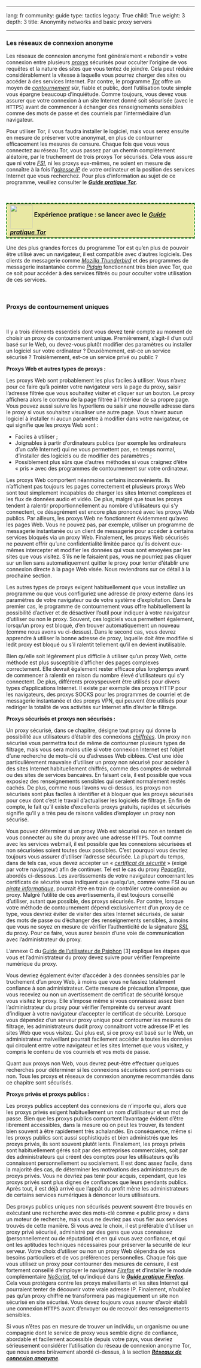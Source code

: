 

---

lang: fr
community: guide
type: tactics
legacy: True
child: True
weight: 3
depth: 3
title: Anonymity networks and basic proxy servers

---

<h3><a name="Reseaux_de_connexion_anonyme" title="Réseaux de connexion anonyme"></a>Les réseaux de connexion anonyme</h3>

<p>Les réseaux de connexion anonyme font généralement «&nbsp;rebondir&nbsp;» votre connexion entre plusieurs <a href="glossaire#Proxy" title="Proxy"><i>proxys</i></a> sécurisés pour occulter l’origine de vos requêtes et la nature des sites que vous tentez de joindre. Cela peut réduire considérablement la vitesse à laquelle vous pourrez charger des sites ou accéder à des services Internet. Par contre, le programme <a href="glossaire#Tor" title="Tor"><i>Tor</i></a> offre un moyen de <a href="glossaire#Contournement" title="Contournement"><i>contournement</i></a> sûr, fiable et public, dont l’utilisation toute simple vous épargne beaucoup d’inquiétude. Comme toujours, vous devez vous assurer que votre connexion à un site Internet donné soit sécurisée (avec le <kbd>HTTPS</kbd>) avant de commencer à échanger des renseignements sensibles comme des mots de passe et des courriels par l’intermédiaire d’un navigateur.</p>

<p>Pour utiliser Tor, il vous faudra installer le logiciel, mais vous serez ensuite en mesure de préserver votre anonymat, en plus de contourner efficacement les mesures de censure. Chaque fois que vous vous connectez au réseau Tor, vous passez par un chemin complètement aléatoire, par le truchement de trois proxys Tor sécurisés. Cela vous assure que ni votre <a href="glossaire#FSI" title="FSI"><i>FSI</i></a>, ni les proxys eux-mêmes, ne soient en mesure de connaître à la fois l’<a href="glossaire#Adresse_IP" title="Adresse_IP"><i>adresse IP</i></a> de votre ordinateur et la position des services Internet que vous recherchez. Pour plus d’information au sujet de ce programme, veuillez consulter le <a guide="" href="tor" pratique=""><i><b>Guide pratique Tor</b></i></a>.</p>

<p>&nbsp;</p>

<table cellpadding="5" cellspacing="0" style="border: 2pt dashed #008000; background-color: #e9e8a4">
	<tbody>
		<tr>
			<td><img align="middle" height="63" src="/sites/securitybkp.ngoinabox.org/files/u9/hand_web_trans.png" width="60" /> <b>Expérience pratique&nbsp;: se lancer avec le </b><i><a href="tor"><b>Guide pratique Tor </b></a></i></td>
		</tr>
	</tbody>
</table>

<p>Une des plus grandes forces du programme Tor est qu’en plus de pouvoir être utilisé avec un navigateur, il est compatible avec d’autres logiciels. Des clients de messagerie comme <a href="glossaire#Thunderbird" title="Thunderbird"><i>Mozilla Thunderbird</i></a> et des programmes de messagerie instantanée comme <a href="glossaire#Pidgin" title="Pidgin"><i>Pidgin</i></a> fonctionnent très bien avec Tor, que ce soit pour accéder à des services filtrés ou pour occulter votre utilisation de ces services.</p>

<p>&nbsp;</p>

<h3>Proxys de contournement uniques</h3>

<p>&nbsp;</p>

<p>Il y a trois éléments essentiels dont vous devez tenir compte au moment de choisir un proxy de contournement unique. Premièrement, s’agit-il d’un outil basé sur le Web, ou devez-vous plutôt modifier des paramètres ou installer un logiciel sur votre ordinateur&nbsp;? Deuxièmement, est-ce un service sécurisé&nbsp;? Troisièmement, est-ce un service privé ou public&nbsp;?</p>

<p><b>Proxys Web et autres types de proxys&nbsp;:</b></p>

<p>Les proxys Web sont probablement les plus faciles à utiliser. Vous n’avez pour ce faire qu’à pointer votre navigateur vers la page du proxy, saisir l’adresse filtrée que vous souhaitez visiter et cliquer sur un bouton. Le proxy affichera alors le contenu de la page filtrée à l’intérieur de sa propre page. Vous pouvez aussi suivre les hyperliens ou saisir une nouvelle adresse dans le proxy si vous souhaitez visualiser une autre page. Vous n’avez aucun logiciel à installer ni aucun paramètre à modifier dans votre navigateur, ce qui signifie que les proxys Web sont&nbsp;:</p>

<ul>
	<li>Faciles à utiliser&nbsp;;</li>
	<li>Joignables à partir d’ordinateurs publics (par exemple les ordinateurs d’un café Internet) qui ne vous permettent pas, en temps normal, d’installer des logiciels ou de modifier des paramètres&nbsp;;</li>
	<li>Possiblement plus sûrs que d’autres méthodes si vous craignez d’être «&nbsp;pris&nbsp;» avec des programmes de contournement sur votre ordinateur.</li>
</ul>

<p>Les proxys Web comportent néanmoins certains inconvénients. Ils n’affichent pas toujours les pages correctement et plusieurs proxys Web sont tout simplement incapables de charger les sites Internet complexes et les flux de données audio et vidéo. De plus, malgré que tous les proxys tendent à ralentir proportionnellement au nombre d’utilisateurs qui s’y connectent, ce désagrément est encore plus prononcé avec les proxys Web publics. Par ailleurs, les proxys Web ne fonctionnent évidemment qu’avec les pages Web. Vous ne pouvez pas, par exemple, utiliser un programme de messagerie instantanée ou un client de messagerie pour accéder à certains services bloqués via un proxy Web. Finalement, les proxys Web sécurisés ne peuvent offrir qu’une confidentialité limitée parce qu’ils doivent eux-mêmes intercepter et modifier les données qui vous sont envoyées par les sites que vous visitez. S’ils ne le faisaient pas, vous ne pourriez pas cliquer sur un lien sans automatiquement quitter le proxy pour tenter d’établir une connexion directe à la page Web visée. Nous reviendrons sur ce détail à la prochaine section.</p>

<p>Les autres types de proxys exigent habituellement que vous installiez un programme ou que vous configuriez une adresse de proxy externe dans les paramètres de votre navigateur ou de votre système d’exploitation. Dans le premier cas, le programme de contournement vous offre habituellement la possibilité d’activer et de désactiver l’outil pour indiquer à votre navigateur d’utiliser ou non le proxy. Souvent, ces logiciels vous permettent également, lorsqu’un proxy est bloqué, d’en trouver automatiquement un nouveau (comme nous avons vu ci-dessus). Dans le second cas, vous devrez apprendre à utiliser la bonne adresse de proxy, laquelle doit être modifiée si ledit proxy est bloqué ou s’il ralentit tellement qu’il en devient inutilisable.</p>

<p>Bien qu’elle soit légèrement plus difficile à utiliser qu’un proxy Web, cette méthode est plus susceptible d’afficher des pages complexes correctement. Elle devrait également rester efficace plus longtemps avant de commencer à ralentir en raison du nombre élevé d’utilisateurs qui s’y connectent. De plus, différents proxyspeuvent être utilisés pour divers types d’applications Internet. Il existe par exemple des proxys HTTP pour les navigateurs, des proxys SOCKS pour les programmes de courriel et de messagerie instantanée et des proxys VPN, qui peuvent être utilisés pour rediriger la totalité de vos activités sur Internet afin d’éviter le filtrage.</p>

<p><b>Proxys sécurisés et proxys non sécurisés&nbsp;:</b></p>

<p>Un proxy sécurisé, dans ce chapitre, désigne tout proxy qui donne la possibilité aux utilisateurs d’établir des connexions <a href="glossaire#Chiffrement" title="Chiffrement"><i>chiffrées</i></a>. Un proxy non sécurisé vous permettra tout de même de contourner plusieurs types de filtrage, mais vous sera moins utile si votre connexion Internet est l’objet d’une recherche de mots-clé ou d’adresses Web ciblées. C’est une idée particulièrement mauvaise d’utiliser un proxy non sécurisé pour accéder à des sites Internet habituellement chiffrés, comme des comptes de webmail ou des sites de services bancaires. En faisant cela, il est possible que vous exposiez des renseignements sensibles qui seraient normalement restés cachés. De plus, comme nous l’avons vu ci-dessus, les proxys non sécurisés sont plus faciles à identifier et à bloquer que les proxys sécurisés pour ceux dont c’est le travail d’actualiser les logiciels de filtrage. En fin de compte, le fait qu’il existe d’excellents proxys gratuits, rapides et sécurisés signifie qu’il y a très peu de raisons valides d’employer un proxy non sécurisé.</p>

<p>Vous pouvez déterminer si un proxy Web est sécurisé ou non en tentant de vous connecter au site du proxy avec une adresse <kbd>HTTPS</kbd>. Tout comme avec les services webmail, il est possible que les connexions sécurisées et non sécurisées soient toutes deux possibles. C’est pourquoi vous devriez toujours vous assurer d’utiliser l’adresse sécurisée. La plupart du temps, dans de tels cas, vous devez accepter un «&nbsp;<a href="glossaire#Certificat_de_securite" title="Certificat_de_securite"><i>certificat de sécurité</i></a>&nbsp;» (exigé par votre navigateur) afin de continuer. Tel est le cas du proxy <a href="glossaire#Peacefire" title="Peacefire"><i>Peacefire</i></a>, abordés ci-dessous. Les avertissements de votre navigateur concernant les certificats de sécurité vous indiquent que quelqu’un, comme votre FSI ou un <a href="glossaire#Hacker" title="Hacker"><i>pirate informatique</i></a>, pourrait être en train de contrôler votre connexion au proxy. Malgré l’utilité de ces avertissements, il est toujours conseillé d’utiliser, autant que possible, des proxys sécurisés. Par contre, lorsque votre méthode de contournement dépend exclusivement d’un proxy de ce type, vous devriez éviter de visiter des sites Internet sécurisés, de saisir des mots de passe ou d’échanger des renseignements sensibles, à moins que vous ne soyez en mesure de vérifier l’authenticité de la signature <a href="glossaire#SSL" title="SSL"><i>SSL</i></a> du proxy. Pour ce faire, vous aurez besoin d’une voie de communication avec l’administrateur du proxy.</p>

<p>L’annexe C du <a href="">Guide de l’utilisateur de Psiphon</a>&nbsp;[3] explique les étapes que vous et l’administrateur du proxy devez suivre pour vérifier l’empreinte numérique du proxy.</p>

<p>Vous devriez également éviter d’accéder à des données sensibles par le truchement d’un proxy Web, à moins que vous ne fassiez totalement confiance à son administrateur. Cette mesure de précaution s’impose, que vous receviez ou non un avertissement de certificat de sécurité lorsque vous visitez le proxy. Elle s’impose même si vous connaissez assez bien l’administrateur du proxy pour vérifier l’empreinte du serveur avant d’indiquer à votre navigateur d’accepter le certificat de sécurité. Lorsque vous dépendez d’un serveur proxy unique pour contourner les mesures de filtrage, les administrateurs dudit proxy connaîtront votre adresse IP et les sites Web que vous visitez. Qui plus est, si ce proxy est basé sur le Web, un administrateur malveillant pourrait facilement accéder à toutes les données qui circulent entre votre navigateur et les sites Internet que vous visitez, y compris le contenu de vos courriels et vos mots de passe.</p>

<p>Quant aux proxys non Web, vous devrez peut-être effectuer quelques recherches pour déterminer si les connexions sécurisées sont permises ou non. Tous les proxys et réseaux de connexion anonyme recommandés dans ce chapitre sont sécurisés.</p>

<p><b>Proxys privés et proxys publics&nbsp;:</b></p>

<p>Les proxys publics acceptent des connexions de n’importe qui, alors que les proxys privés exigent habituellement un nom d’utilisateur et un mot de passe. Bien que les proxys publics comportent l’avantage évident d’être librement accessibles, dans la mesure où on peut les trouver, ils tendent bien souvent à être rapidement très achalandés. En conséquence, même si les proxys publics sont aussi sophistiqués et bien administrés que les proxys privés, ils sont souvent plutôt lents. Finalement, les proxys privés sont habituellement gérés soit par des entreprises commerciales, soit par des administrateurs qui créent des comptes pour les utilisateurs qu’ils connaissent personnellement ou socialement. Il est donc assez facile, dans la majorité des cas, de déterminer les motivations des administrateurs de proxys privés. Vous ne devriez pas tenir pour acquis, cependant, que les proxys privés sont plus dignes de confiances que leurs pendants publics. Après tout, il est déjà arrivé que l’appât du profit mène les administrateurs de certains services numériques à dénoncer leurs utilisateurs.</p>

<p>Des proxys publics uniques non sécurisés peuvent souvent être trouvés en exécutant une recherche avec des mots-clé comme «&nbsp;public proxy&nbsp;» dans un moteur de recherche, mais vous ne devriez pas vous fier aux services trouvés de cette manière. Si vous avez le choix, il est préférable d’utiliser un proxy privé sécurisé, administré par des gens que vous connaissez (personnellement ou de réputation) et en qui vous avez confiance, et qui ont les aptitudes techniques nécessaires pour préserver la sécurité de leur serveur. Votre choix d’utiliser ou non un proxy Web dépendra de vos besoins particuliers et de vos préférences personnelles. Chaque fois que vous utilisez un proxy pour contourner des mesures de censure, il est fortement conseillé d’employer le navigateur <a href="glossaire#Firefox" title="Firefox"><i>Firefox</i></a> et d’installer le module complémentaire <a href="glossaire#NoScript" title="NoScript"><i>NoScript</i></a>, tel qu’indiqué dans le <a guide="" href="firefox_principale" pratique=""><i><b>Guide pratique Firefox</b></i></a>. Cela vous protégera contre les proxys malveillants et les sites Internet qui pourraient tenter de découvrir votre vraie adresse IP. Finalement, n’oubliez pas qu’un proxy chiffré ne transformera pas magiquement un site non sécurisé en site sécurisé. Vous devez toujours vous assurer d’avoir établi une connexion <kbd>HTTPS</kbd> avant d’envoyer ou de recevoir des renseignements sensibles.</p>

<p>Si vous n’êtes pas en mesure de trouver un individu, un organisme ou une compagnie dont le service de proxy vous semble digne de confiance, abordable et facilement accessible depuis votre pays, vous devriez sérieusement considérer l’utilisation du réseau de connexion anonyme Tor, que nous avons brièvement abordé ci-dessus, à la section <a href="#Reseaux_de_connexion_anonyme" title="Réseaux de connexion anonyme"><i><b>Réseaux de connexion anonyme</b></i></a>.</p>

<p>&nbsp;</p>


